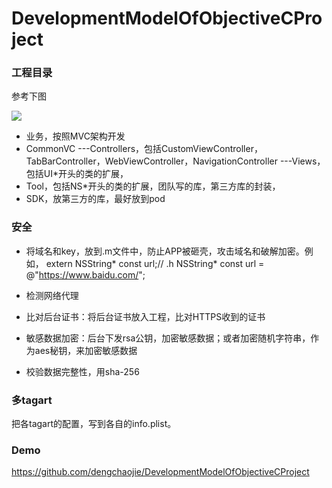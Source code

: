 # DevelopmentModelOfObjectiveCProject
 
 ### 工程目录
 参考下图
 
 ![](https://user-gold-cdn.xitu.io/2019/9/18/16d43203f09f4c78?w=530&h=920&f=png&s=518833)
 
 - 业务，按照MVC架构开发
 - CommonVC
 ---Controllers，包括CustomViewController，TabBarController，WebViewController，NavigationController
 ---Views，包括UI*开头的类的扩展，
 - Tool，包括NS*开头的类的扩展，团队写的库，第三方库的封装，
 - SDK，放第三方的库，最好放到pod
 
 
 ### 安全
 - 将域名和key，放到.m文件中，防止APP被砸壳，攻击域名和破解加密。例如，
 extern NSString* const url;// .h
 NSString* const url = @"https://www.baidu.com/";
 
 - 检测网络代理
 - 比对后台证书：将后台证书放入工程，比对HTTPS收到的证书
 - 敏感数据加密：后台下发rsa公钥，加密敏感数据；或者加密随机字符串，作为aes秘钥，来加密敏感数据
 - 校验数据完整性，用sha-256
 
 ### 多tagart
 把各tagart的配置，写到各自的info.plist。
 
 ### Demo
 https://github.com/dengchaojie/DevelopmentModelOfObjectiveCProject
